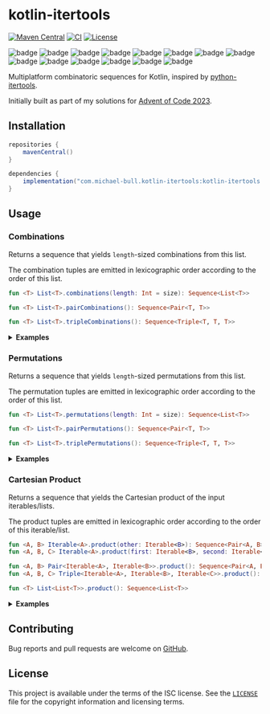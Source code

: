 # kotlin-itertools

[![Maven Central](https://img.shields.io/maven-central/v/com.michael-bull.kotlin-itertools/kotlin-itertools.svg)](https://search.maven.org/search?q=g:com.michael-bull.kotlin-itertools)
[![CI](https://github.com/michaelbull/kotlin-itertools/actions/workflows/ci.yaml/badge.svg)](https://github.com/michaelbull/kotlin-itertools/actions/workflows/ci.yaml)
[![License](https://img.shields.io/github/license/michaelbull/kotlin-itertools.svg)](https://github.com/michaelbull/kotlin-itertools/blob/master/LICENSE)

![badge][badge-android]
![badge][badge-jvm]
![badge][badge-js]
![badge][badge-nodejs]
![badge][badge-linux]
![badge][badge-windows]
![badge][badge-wasm]
![badge][badge-ios]
![badge][badge-mac]
![badge][badge-tvos]
![badge][badge-watchos]
![badge][badge-js-ir]
![badge][badge-android-native]
![badge][badge-apple-silicon]

Multiplatform combinatoric sequences for Kotlin, inspired by [python-itertools][python-itertools].

Initially built as part of my solutions for [Advent of Code 2023][advent-2023].

## Installation

```groovy
repositories {
    mavenCentral()
}

dependencies {
    implementation("com.michael-bull.kotlin-itertools:kotlin-itertools:1.0.0")
}
```

## Usage

### Combinations

Returns a sequence that yields `length`-sized combinations from this list.

The combination tuples are emitted in lexicographic order according to the order of this list.

```kotlin
fun <T> List<T>.combinations(length: Int = size): Sequence<List<T>>

fun <T> List<T>.pairCombinations(): Sequence<Pair<T, T>>

fun <T> List<T>.tripleCombinations(): Sequence<Triple<T, T, T>>
```

<details>
<summary><strong>Examples</strong></summary>

```kotlin
import com.github.michaelbull.itertools.combinations
import com.github.michaelbull.itertools.pairCombinations
import com.github.michaelbull.itertools.tripleCombinations

// [[A, B], [A, C], [A, D], [B, C], [B, D], [C, D]]
fun example1(): List<List<Char>> {
    return "ABCD".toList()
        .combinations(length = 2)
        .toList()
}

// [(A, B), (A, D), (A, C), (B, D), (B, C), (D, C)]
fun example2(): List<Pair<Char, Char>> {
    return "ABDC".toList()
        .pairCombinations()
        .toList()
}

// [(0, 1, 2), (0, 1, 3), (0, 2, 3), (1, 2, 3)]
fun example3(): List<Triple<Int, Int, Int>> {
    return (0..3).toList()
        .tripleCombinations()
        .toList()
}
```

</details>

### Permutations

Returns a sequence that yields `length`-sized permutations from this list.

The permutation tuples are emitted in lexicographic order according to the order of this list.

```kotlin
fun <T> List<T>.permutations(length: Int = size): Sequence<List<T>>

fun <T> List<T>.pairPermutations(): Sequence<Pair<T, T>>

fun <T> List<T>.triplePermutations(): Sequence<Triple<T, T, T>>
```

<details>
<summary><strong>Examples</strong></summary>

```kotlin
import com.github.michaelbull.itertools.permutations
import com.github.michaelbull.itertools.pairPermutations
import com.github.michaelbull.itertools.triplePermutations

// [[A, B], [A, C], [A, D], [B, A], [B, C], [B, D], [C, A], [C, B], [C, D], [D, A], [D, B], [D, C]]
fun example1(): List<List<Char>> {
    return "ABCD".toList()
        .permutations(length = 2)
        .toList()
}

// [(0, 1), (0, 2), (1, 0), (1, 2), (2, 0), (2, 1)]
fun example2(): List<Pair<Int, Int>> {
    return (0..2).toList()
        .pairPermutations()
        .toList()
}

// [(0, 1, 2), (0, 2, 1), (1, 0, 2), (1, 2, 0), (2, 0, 1), (2, 1, 0)]
fun example3(): List<Triple<Int, Int, Int>> {
    return (0..2).toList()
        .triplePermutations()
        .toList()
}
```

</details>

### Cartesian Product

Returns a sequence that yields the Cartesian product of the input iterables/lists.

The product tuples are emitted in lexicographic order according to the order of this iterable/list.

```kotlin
fun <A, B> Iterable<A>.product(other: Iterable<B>): Sequence<Pair<A, B>>
fun <A, B, C> Iterable<A>.product(first: Iterable<B>, second: Iterable<C>): Sequence<Triple<A, B, C>>

fun <A, B> Pair<Iterable<A>, Iterable<B>>.product(): Sequence<Pair<A, B>>
fun <A, B, C> Triple<Iterable<A>, Iterable<B>, Iterable<C>>.product(): Sequence<Triple<A, B, C>>

fun <T> List<List<T>>.product(): Sequence<List<T>>
```

<details>
<summary><strong>Examples</strong></summary>

```kotlin
import com.github.michaelbull.itertools.product

// [(A, x), (A, y), (B, x), (B, y), (C, x), (C, y), (D, x), (D, y)]
fun example1(): List<Pair<Char, Char>> {
    val a = "ABCD".toList()
    val b = "xy".toList()
    return a.product(b).toList()
}

// [(A, C, E), (A, C, F), (A, D, E), (A, D, F), (B, C, E), (B, C, F), (B, D, E), (B, D, F)]
fun example2(): List<Triple<Char, Char, Char>> {
    val a = "AB".toList()
    val b = "CD".toList()
    val c = "EF".toList()

    return Triple(a, b, c)
        .product()
        .toList()
}

// [[A, x], [A, y], [B, x], [B, y], [C, x], [C, y], [D, x], [D, y]]
fun example3(): List<List<Char>> {
    val a = "ABCD".toList()
    val b = "xy".toList()

    return listOf(a, b)
        .product()
        .toList()
}
```
</details>

## Contributing

Bug reports and pull requests are welcome on [GitHub][github].

## License

This project is available under the terms of the ISC license. See the
[`LICENSE`](LICENSE) file for the copyright information and licensing terms.

[python-itertools]: https://docs.python.org/3/library/itertools.html
[advent-2023]: https://github.com/michaelbull/advent-2023
[github]: https://github.com/michaelbull/kotlin-itertools

[badge-android]: http://img.shields.io/badge/-android-6EDB8D.svg?style=flat
[badge-android-native]: http://img.shields.io/badge/support-[AndroidNative]-6EDB8D.svg?style=flat
[badge-jvm]: http://img.shields.io/badge/-jvm-DB413D.svg?style=flat
[badge-js]: http://img.shields.io/badge/-js-F8DB5D.svg?style=flat
[badge-js-ir]: https://img.shields.io/badge/support-[IR]-AAC4E0.svg?style=flat
[badge-nodejs]: https://img.shields.io/badge/-nodejs-68a063.svg?style=flat
[badge-linux]: http://img.shields.io/badge/-linux-2D3F6C.svg?style=flat
[badge-windows]: http://img.shields.io/badge/-windows-4D76CD.svg?style=flat
[badge-wasm]: https://img.shields.io/badge/-wasm-624FE8.svg?style=flat
[badge-apple-silicon]: http://img.shields.io/badge/support-[AppleSilicon]-43BBFF.svg?style=flat
[badge-ios]: http://img.shields.io/badge/-ios-CDCDCD.svg?style=flat
[badge-mac]: http://img.shields.io/badge/-macos-111111.svg?style=flat
[badge-watchos]: http://img.shields.io/badge/-watchos-C0C0C0.svg?style=flat
[badge-tvos]: http://img.shields.io/badge/-tvos-808080.svg?style=flat
